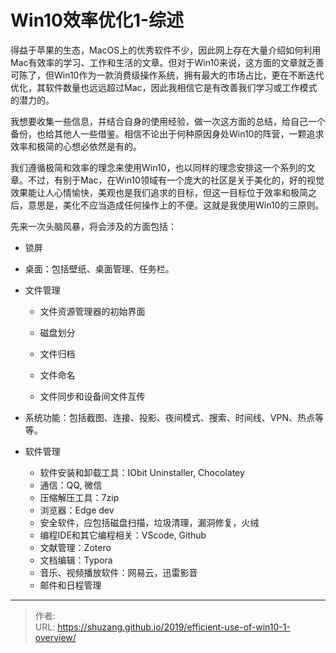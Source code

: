 # Win10效率优化1-综述


得益于苹果的生态，MacOS上的优秀软件不少，因此网上存在大量介绍如何利用Mac有效率的学习、工作和生活的文章。但对于Win10来说，这方面的文章就乏善可陈了，但Win10作为一款消费级操作系统，拥有最大的市场占比，更在不断迭代优化，其软件数量也远远超过Mac，因此我相信它是有改善我们学习或工作模式的潜力的。

我想要收集一些信息，并结合自身的使用经验，做一次这方面的总结，给自己一个备份，也给其他人一些借鉴。相信不论出于何种原因身处Win10的阵营，一颗追求效率和极简的心想必依然是有的。

我们遵循极简和效率的理念来使用Win10，也以同样的理念安排这一个系列的文章。不过，有别于Mac，在Win10领域有一个庞大的社区是关于美化的，好的视觉效果能让人心情愉快，美观也是我们追求的目标，但这一目标位于效率和极简之后，意思是，美化不应当造成任何操作上的不便。这就是我使用Win10的三原则。

先来一次头脑风暴，将会涉及的方面包括：

- 锁屏

- 桌面：包括壁纸、桌面管理、任务栏。

- 文件管理

  - 文件资源管理器的初始界面

  - 磁盘划分

  - 文件归档

  - 文件命名

  - 文件同步和设备间文件互传

- 系统功能：包括截图、连接、投影、夜间模式、搜索、时间线、VPN、热点等等。

- 软件管理
  - 软件安装和卸载工具：IObit Uninstaller, Chocolatey
  - 通信：QQ, 微信
  - 压缩解压工具：7zip
  - 浏览器：Edge dev
  - 安全软件，应包括磁盘扫描，垃圾清理，漏洞修复，火绒
  - 编程IDE和其它编程相关：VScode, Github
  - 文献管理：Zotero
  - 文档编辑：Typora
  - 音乐、视频播放软件：网易云，迅雷影音
  - 邮件和日程管理


---

> 作者:   
> URL: https://shuzang.github.io/2019/efficient-use-of-win10-1-overview/  

